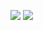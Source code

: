 ![](https://raw.githubusercontent.com/PacketCodes/Stats/master/generated/languages.svg#gh-dark-mode-only)
![](https://raw.githubusercontent.com/PacketCodes/PacketCodes/Stats/master/generated/languages.svg#gh-light-mode-only)
